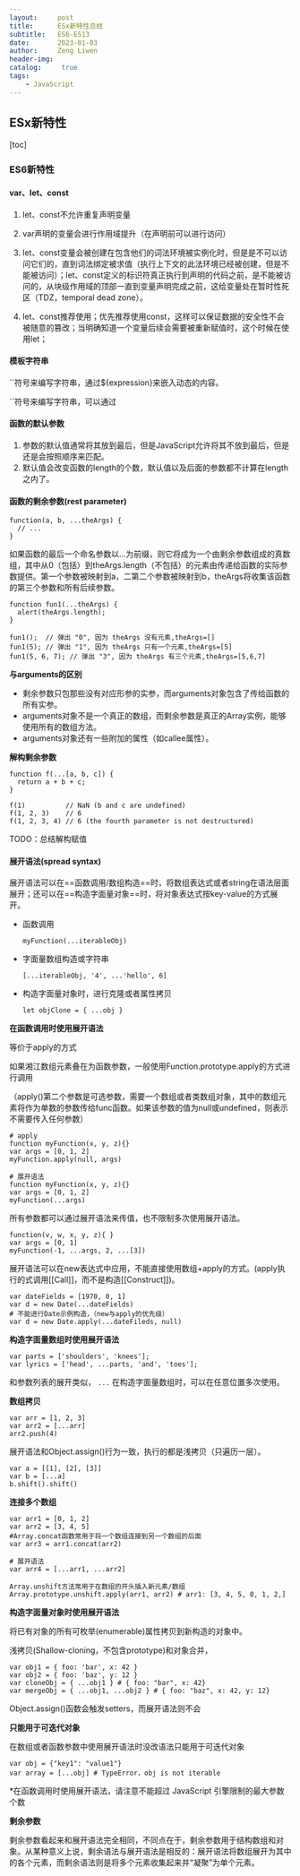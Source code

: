 ```yaml
---
layout:     post
title:      ESx新特性总结
subtitle:   ES6-ES13
date:       2023-01-03
author:     Zeng Liwen
header-img: 
catalog: 	 true
tags:
    - JavaScript
---
```


## ESx新特性

[toc]

### ES6新特性

#### var、let、const

1. let、const不允许重复声明变量

2. var声明的变量会进行作用域提升（在声明前可以进行访问）

3. let、const变量会被创建在包含他们的词法环境被实例化时，但是是不可以访问它们的，直到词法绑定被求值（执行上下文的此法环境已经被创建，但是不能被访问）；let、const定义的标识符真正执行到声明的代码之前，是不能被访问的，从块级作用域的顶部一直到变量声明完成之前，这给变量处在暂时性死区（TDZ，temporal dead zone）。

4. let、const推荐使用；优先推荐使用const，这样可以保证数据的安全性不会被随意的篡改；当明确知道一个变量后续会需要被重新赋值时，这个时候在使用let；

#### 模板字符串

``符号来编写字符串，通过${expression}来嵌入动态的内容。

``符号来编写字符串，可以通过

#### 函数的默认参数

1. 参数的默认值通常将其放到最后，但是JavaScript允许将其不放到最后，但是还是会按照顺序来匹配。
2. 默认值会改变函数的length的个数，默认值以及后面的参数都不计算在length之内了。

#### 函数的剩余参数(rest parameter)

```
function(a, b, ...theArgs) {
  // ...
}
```

如果函数的最后一个命名参数以...为前缀，则它将成为一个由剩余参数组成的真数组，其中从0（包括）到theArgs.length（不包括）的元素由传递给函数的实际参数提供。第一个参数被映射到a，二第二个参数被映射到b，theArgs将收集该函数的第三个参数和所有后续参数。

```
function fun1(...theArgs) {
  alert(theArgs.length);
}

fun1();  // 弹出 "0", 因为 theArgs 没有元素,theArgs=[]
fun1(5); // 弹出 "1", 因为 theArgs 只有一个元素,theArgs=[5]
fun1(5, 6, 7); // 弹出 "3", 因为 theArgs 有三个元素,theArgs=[5,6,7]
```



**与arguments的区别**

- 剩余参数只包那些没有对应形参的实参，而arguments对象包含了传给函数的所有实参。
- arguments对象不是一个真正的数组，而剩余参数是真正的Array实例，能够使用所有的数组方法。
- arguments对象还有一些附加的属性（如callee属性）。

**解构剩余参数**

```
function f(...[a, b, c]) {
  return a + b + c;
}

f(1)          // NaN (b and c are undefined)
f(1, 2, 3)    // 6
f(1, 2, 3, 4) // 6 (the fourth parameter is not destructured)
```

TODO：总结解构赋值

#### 展开语法(spread syntax)

展开语法可以在==函数调用/数组构造==时，将数组表达式或者string在语法层面展开；还可以在==构造字面量对象==时，将对象表达式按key-value的方式展开。

- 函数调用

  ```
  myFunction(...iterableObj)
  ```

- 字面量数组构造或字符串

  ```
  [...iterableObj, '4', ...'hello', 6]
  ```

- 构造字面量对象时，进行克隆或者属性拷贝

  ```
  let objClone = { ...obj }
  ```

**在函数调用时使用展开语法**

等价于apply的方式

如果湘江数组元素叠在为函数参数，一般使用Function.prototype.apply的方式进行调用

（apply()第二个参数是可选参数，需要一个数组或者类数组对象，其中的数组元素将作为单数的参数传给func函数。如果该参数的值为null或undefined，则表示不需要传入任何参数）

```
# apply
function myFunction(x, y, z){}
var args = [0, 1, 2]
myFunction.apply(null, args)

# 展开语法
function myFunction(x, y, z){}
var args = [0, 1, 2]
myFunction(...args)
```

所有参数都可以通过展开语法来传值，也不限制多次使用展开语法。

```
function(v, w, x, y, z){ }
var args = [0, 1]
myFunction(-1, ...args, 2, ...[3])
```

展开语法可以在new表达式中应用，不能直接使用数组+apply的方式。(apply执行的式调用[[Call]]，而不是构造[[Construct]])。

```
var dateFields = [1970, 0, 1]
var d = new Date(...dateFields)
# 不能进行Date示例构造，（new与apply的优先级）
var d = new Date.apply(...dateFileds, null)
```

**构造字面量数组时使用展开语法**

```
var parts = ['shoulders', 'knees'];
var lyrics = ['head', ...parts, 'and', 'toes'];
```

和参数列表的展开类似， `...` 在构造字面量数组时，可以在任意位置多次使用。

**数组拷贝**

```
var arr = [1, 2, 3]
var arr2 = [...arr]
arr2.push(4)
```

展开语法和Object.assign()行为一致，执行的都是浅拷贝（只遍历一层）。

```
var a = [[1], [2], [3]]
var b = [...a]
b.shift().shift()
```

**连接多个数组**

```
var arr1 = [0, 1, 2]
var arr2 = [3, 4, 5]
#Array.concat函数常用于将一个数组连接到另一个数组的后面
var arr3 = arr1.concat(arr2)

# 展开语法
var arr4 = [...arr1, ...arr2]

Array.unshift方法常用于在数组的开头插入新元素/数组
Array.prototype.unshift.apply(arr1, arr2) # arr1: [3, 4, 5, 0, 1, 2,]
```

**构造字面量对象时使用展开语法**

将已有对象的所有可枚举(enumerable)属性拷贝到新构造的对象中。

浅拷贝(Shallow-cloning，不包含prototype)和对象合并，

```
var obj1 = { foo: 'bar', x: 42 }
var obj2 = { foo: 'baz', y: 12 }
var cloneObj = { ...obj1 } # { foo: "bar", x: 42}
var mergeObj = { ...obj1, ...obj2 } # { foo: "baz", x: 42, y: 12}

```

Object.assign()函数会触发setters，而展开语法则不会



**只能用于可迭代对象**

在数组或者函数参数中使用展开语法时没改语法只能用于可迭代对象

```
var obj = {"key1": "value1"}
var array = [...obj] # TypeError，obj is not iterable
```

*在函数调用时使用展开语法，请注意不能超过 JavaScript 引擎限制的最大参数个数



**剩余参数**

剩余参数看起来和展开语法完全相同，不同点在于，剩余参数用于结构数组和对象。从某种意义上说，剩余语法与展开语法是相反的：展开语法将数组展开为其中的各个元素，而剩余语法则是将多个元素收集起来并“凝聚”为单个元素。
